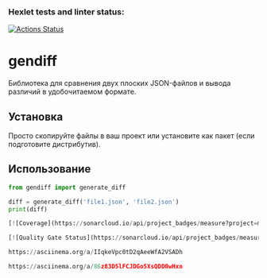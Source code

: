 ### Hexlet tests and linter status:
[![Actions Status](https://github.com/maltush/python-project-50/actions/workflows/hexlet-check.yml/badge.svg)](https://github.com/maltush/python-project-50/actions)

# gendiff

Библиотека для сравнения двух плоских JSON-файлов и вывода различий в удобочитаемом формате.

## Установка

Просто скопируйте файлы в ваш проект или установите как пакет (если подготовите дистрибутив).

## Использование

```python
from gendiff import generate_diff

diff = generate_diff('file1.json', 'file2.json')
print(diff)

[![Coverage](https://sonarcloud.io/api/project_badges/measure?project=maltush_python-project-50&metric=coverage)](https://sonarcloud.io/summary/new_code?id=maltush_python-project-50)

[![Quality Gate Status](https://sonarcloud.io/api/project_badges/measure?project=maltush_python-project-50&metric=alert_status)](https://sonarcloud.io/summary/new_code?id=maltush_python-project-50)

https://asciinema.org/a/IIqkeVpc0tD2qAeeWfA2VSADh

https://asciinema.org/a/86z83D5lFCJDGo5XsQDD0wHxn


